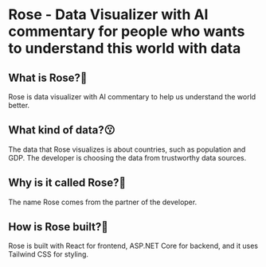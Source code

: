 # Rose - Data Visualizer with AI commentary for people who wants to understand this world with data
## What is Rose?🫡
Rose is data visualizer with AI commentary to help us understand the world better.
## What kind of data?😗
The data that Rose visualizes is about countries, such as population and GDP. The developer is choosing the data from trustworthy data sources.
## Why is it called Rose?🌹
The name Rose comes from the partner of the developer.
## How is Rose built?🤔
Rose is built with React for frontend, ASP.NET Core for backend, and it uses Tailwind CSS for styling.
